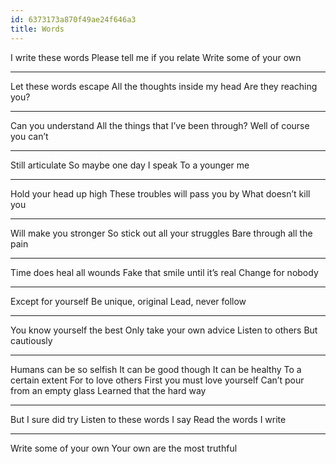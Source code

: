 ```yaml
---
id: 6373173a870f49ae24f646a3
title: Words
---
```


I write these words 
Please tell me if you relate 
Write some of your own

---
Let these words escape 
All the thoughts inside my head 
Are they reaching you?

---
Can you understand
All the things that I’ve been through? 
Well of course you can’t 

---
Still articulate 
So maybe one day I speak 
To a younger me 

---
Hold your head up high 
These troubles will pass you by 
What doesn’t kill you 

---
Will make you stronger 
So stick out all your struggles 
Bare through all the pain 

---
Time does heal all wounds 
Fake that smile until it’s real
Change for nobody 

---
Except for yourself 
Be unique, original 
Lead, never follow

---
You know yourself the best 
Only take your own advice 
Listen to others 
But cautiously

---
Humans can be so selfish 
It can be good though 
It can be healthy 
To a certain extent 
For to love others 
First you must love yourself 
Can’t pour from an empty glass 
Learned that the hard way 

---
But I sure did try 
Listen to these words I say 
Read the words I write 

---
Write some of your own 
Your own are the most truthful 
